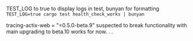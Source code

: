 TEST_LOG to true to display logs in test, bunyan for formatting
```TEST_LOG=true cargo test health_check_works | bunyan```

tracing-actix-web = "=0.5.0-beta.9" suspected to break functionality with main upgrading to beta.10 works for now. . .
